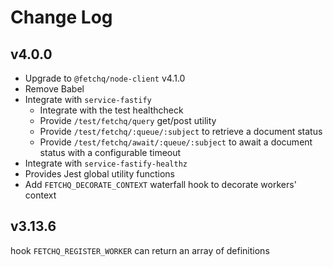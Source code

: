 # Change Log

## v4.0.0

- Upgrade to `@fetchq/node-client` v4.1.0
- Remove Babel
- Integrate with `service-fastify`
  - Integrate with the test healthcheck
  - Provide `/test/fetchq/query` get/post utility
  - Provide `/test/fetchq/:queue/:subject` to retrieve a document status
  - Provide `/test/fetchq/await/:queue/:subject` to await a document status with a configurable timeout
- Integrate with `service-fastify-healthz`
- Provides Jest global utility functions
- Add `FETCHQ_DECORATE_CONTEXT` waterfall hook to decorate workers' context

## v3.13.6

hook `FETCHQ_REGISTER_WORKER` can return an array of definitions

